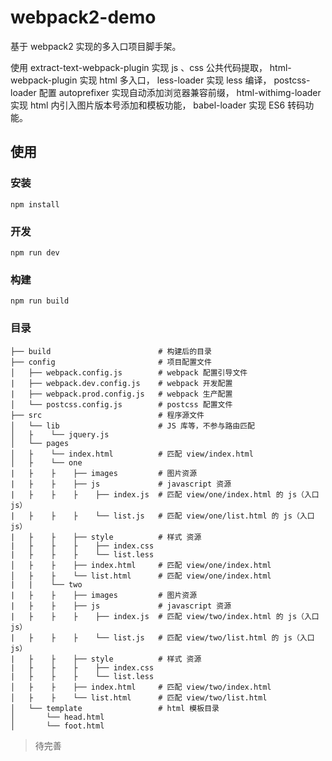 # webpack2-demo

基于 webpack2 实现的多入口项目脚手架。

使用 extract-text-webpack-plugin 实现 js 、css 公共代码提取，
html-webpack-plugin 实现 html 多入口，
less-loader 实现 less 编译，
postcss-loader 配置 autoprefixer 实现自动添加浏览器兼容前缀，
html-withimg-loader 实现 html 内引入图片版本号添加和模板功能，
babel-loader 实现 ES6 转码功能。

## 使用

### 安装

```
npm install
```

### 开发

```
npm run dev
```

### 构建

```
npm run build
```

### 目录

```
├── build                        # 构建后的目录
├── config                       # 项目配置文件
│   ├── webpack.config.js        # webpack 配置引导文件
|   ├── webpack.dev.config.js    # webpack 开发配置
|   ├── webpack.prod.config.js   # webpack 生产配置
│   └── postcss.config.js        # postcss 配置文件
├── src                          # 程序源文件
│   └── lib                      # JS 库等，不参与路由匹配      
│   ├    └── jquery.js 
│   └── pages                
│   ├    └── index.html          # 匹配 view/index.html
│   ├    └── one
|   ├    ├    ├── images         # 图片资源
|   ├    ├    ├── js             # javascript 资源
|   ├    ├    ├    ├── index.js  # 匹配 view/one/index.html 的 js（入口js）
|   ├    ├    ├    └── list.js   # 匹配 view/one/list.html 的 js（入口js）
|   ├    ├    ├── style          # 样式 资源
|   ├    ├    ├    ├── index.css
|   ├    ├    ├    └── list.less
│   ├    ├    ├── index.html     # 匹配 view/one/index.html
│   ├    ├    └── list.html      # 匹配 view/one/index.html
|   |    └── two
|   ├    ├    ├── images         # 图片资源
|   ├    ├    ├── js             # javascript 资源
|   ├    ├    ├    ├── index.js  # 匹配 view/two/index.html 的 js（入口js）
|   ├    ├    ├    └── list.js   # 匹配 view/two/list.html 的 js（入口js）
|   ├    ├    ├── style          # 样式 资源
|   ├    ├    ├    ├── index.css
|   ├    ├    ├    └── list.less
│   ├    ├    ├── index.html     # 匹配 view/two/index.html
│   ├    ├    └── list.html      # 匹配 view/two/list.html
│   └── template                 # html 模板目录
│       └── head.html         
│       └── foot.html            
```

> 待完善
